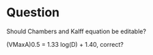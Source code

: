 # Question

Should Chambers and Kalff equation be editable?

(VMaxA)0.5 = 1.33 log(D) + 1.40, correct?